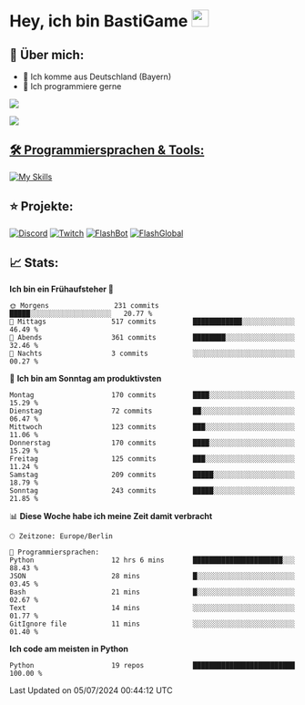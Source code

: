 # Hey, ich bin BastiGame <img src="https://raw.githubusercontent.com/MartinHeinz/MartinHeinz/master/wave.gif" width="30px">

## 📌 Über mich:
- 📍 Ich komme aus Deutschland (Bayern)
- 📝 Ich programmiere gerne
  
[![](https://visitcount.itsvg.in/api?id=bastigamedc&icon=2&color=0)](https://visitcount.itsvg.in)

<a href="https://discord.com/users/1018150165489668227"><img src="https://lanyard.cnrad.dev/api/1018150165489668227"><p/>


## 🛠️ Programmiersprachen & Tools:
[![My Skills](https://skillicons.dev/icons?i=discord,figma,notion,pycharm,py,redis,sqlite,vscode,windows)](https://skillicons.dev)

## ⭐ Projekte:
[![Discord](https://img.shields.io/badge/Discord-%237289DA.svg?logo=discord&logoColor=white)](https://discord.gg/Hfjv2cCQ)
[![Twitch](https://img.shields.io/badge/Twitch-%239146FF.svg?logo=Twitch&logoColor=white)](https://www.twitch.tv/bastigametv)
[![FlashBot](https://img.shields.io/badge/FlashBot-%ff7e47.svg?logo=wechat&logoColor=white)](https://discord.com/application-directory/1111374314340626433)
[![FlashGlobal](https://img.shields.io/badge/FlashGlobal-%ff7e47.svg?logo=wechat&logoColor=white)](https://discord.com/application-directory/1169681232532099112)

## 📈 Stats:
<!--START_SECTION:waka-->
**Ich bin ein Frühaufsteher 🐤** 

```text
🌞 Morgens                231 commits         █████░░░░░░░░░░░░░░░░░░░░   20.77 % 
🌆 Mittags                517 commits         ████████████░░░░░░░░░░░░░   46.49 % 
🌃 Abends                 361 commits         ████████░░░░░░░░░░░░░░░░░   32.46 % 
🌙 Nachts                 3 commits           ░░░░░░░░░░░░░░░░░░░░░░░░░   00.27 % 
```
📅 **Ich bin am Sonntag am produktivsten** 

```text
Montag                   170 commits         ████░░░░░░░░░░░░░░░░░░░░░   15.29 % 
Dienstag                 72 commits          ██░░░░░░░░░░░░░░░░░░░░░░░   06.47 % 
Mittwoch                 123 commits         ███░░░░░░░░░░░░░░░░░░░░░░   11.06 % 
Donnerstag               170 commits         ████░░░░░░░░░░░░░░░░░░░░░   15.29 % 
Freitag                  125 commits         ███░░░░░░░░░░░░░░░░░░░░░░   11.24 % 
Samstag                  209 commits         █████░░░░░░░░░░░░░░░░░░░░   18.79 % 
Sonntag                  243 commits         █████░░░░░░░░░░░░░░░░░░░░   21.85 % 
```


📊 **Diese Woche habe ich meine Zeit damit verbracht** 

```text
🕑︎ Zeitzone: Europe/Berlin

💬 Programmiersprachen: 
Python                   12 hrs 6 mins       ██████████████████████░░░   88.43 % 
JSON                     28 mins             █░░░░░░░░░░░░░░░░░░░░░░░░   03.45 % 
Bash                     21 mins             █░░░░░░░░░░░░░░░░░░░░░░░░   02.67 % 
Text                     14 mins             ░░░░░░░░░░░░░░░░░░░░░░░░░   01.77 % 
GitIgnore file           11 mins             ░░░░░░░░░░░░░░░░░░░░░░░░░   01.40 % 
```

**Ich code am meisten in Python** 

```text
Python                   19 repos            █████████████████████████   100.00 % 
```




 Last Updated on 05/07/2024 00:44:12 UTC
<!--END_SECTION:waka-->
